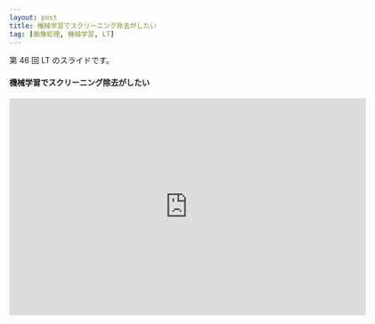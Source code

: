 ```yaml
---
layout: post
title: 機械学習でスクリーニング除去がしたい
tag: [画像処理, 機械学習, LT]
---
```


第 46 回 LT のスライドです。

#### 機械学習でスクリーニング除去がしたい

<div class="slide">
  <iframe src="https://docs.google.com/presentation/d/e/2PACX-1vSBz4jOka1CavyXSvDJNaIU9HN985znmF_YaElu851g4vJm9KocGl_2UIN0NUaKXFPKa9aiSuR0Uq-M/embed?start=false&loop=false&delayms=3000" frameborder="0" width="640" height="390" allowfullscreen="true" mozallowfullscreen="true" webkitallowfullscreen="true"></iframe>
</div>
